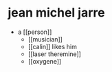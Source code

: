 # jean michel jarre

- a [[person]]
  - [[musician]]
  - [[calin]] likes him
  - [[laser theremine]]
  - [[oxygene]]


